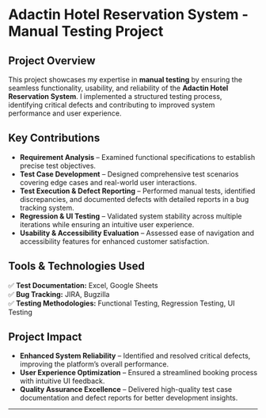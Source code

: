 # **Adactin Hotel Reservation System - Manual Testing Project**  

## **Project Overview**  
This project showcases my expertise in **manual testing** by ensuring the seamless functionality, usability, and reliability of the **Adactin Hotel Reservation System**. I implemented a structured testing process, identifying critical defects and contributing to improved system performance and user experience.  

## **Key Contributions**  
- **Requirement Analysis** – Examined functional specifications to establish precise test objectives.  
- **Test Case Development** – Designed comprehensive test scenarios covering edge cases and real-world user interactions.  
- **Test Execution & Defect Reporting** – Performed manual tests, identified discrepancies, and documented defects with detailed reports in a bug tracking system.  
- **Regression & UI Testing** – Validated system stability across multiple iterations while ensuring an intuitive user experience.  
- **Usability & Accessibility Evaluation** – Assessed ease of navigation and accessibility features for enhanced customer satisfaction.  

## **Tools & Technologies Used**  
✅ **Test Documentation:** Excel, Google Sheets  
✅ **Bug Tracking:** JIRA, Bugzilla  
✅ **Testing Methodologies:** Functional Testing, Regression Testing, UI Testing  

## **Project Impact**  
- **Enhanced System Reliability** – Identified and resolved critical defects, improving the platform’s overall performance.  
- **User Experience Optimization** – Ensured a streamlined booking process with intuitive UI feedback.  
- **Quality Assurance Excellence** – Delivered high-quality test case documentation and defect reports for better development insights.  

---  
